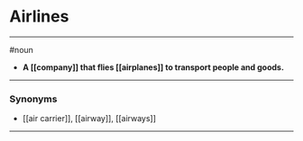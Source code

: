 # Airlines
---
#noun
- **A [[company]] that flies [[airplanes]] to transport people and goods.**
---
### Synonyms
- [[air carrier]], [[airway]], [[airways]]
---
